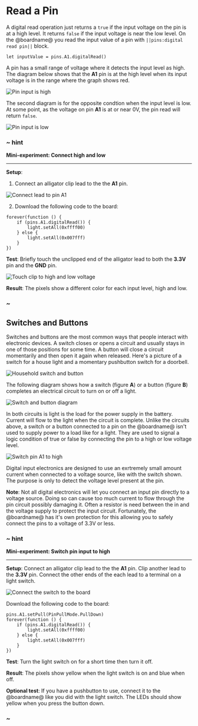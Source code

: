 # Read a Pin

A digital read operation just returns a `true` if the input voltage on the pin is at a high level. It returns `false` if the input voltage is near the low level. On the @boardname@ you read the input value of a pin with ``||pins:digital read pin||`` block.

```block
let inputValue = pins.A1.digitalRead()
```

A pin has a small range of voltage where it detects the input level as high. The diagram below shows that the **A1** pin is at the high level when its input voltage is in the range where the graph shows red.

![Pin input is high](/static/cp/learn/pins-tutorial/digital-input/pin-level-high.jpg)

The second diagram is for the opposite condtion when the input level is low. At some point, as the voltage on pin **A1** is at or near 0V, the pin read will return ``false``.

![Pin input is low](/static/cp/learn/pins-tutorial/digital-input/pin-level-low.jpg)

### ~ hint

**Mini-experiment: Connect high and low**

---

**Setup**:

1. Connect an alligator clip lead to the the **A1** pin.

![Connect lead to pin A1](/static/cp/learn/pins-tutorial/digital-input/connect-a1.jpg)

2. Download the following code to the board:

```blocks
forever(function () {
    if (pins.A1.digitalRead()) {
        light.setAll(0xffff00)
    } else {
        light.setAll(0x007fff)
    }
})
```

**Test**: Briefly touch the unclipped end of the alligator lead to both the **3.3V** pin and the **GND** pin.

![Touch clip to high and low voltage](/static/cp/learn/pins-tutorial/digital-input/touch-high-low.gif)

**Result**: The pixels show a different color for each input level, high and low.

### ~

## Switches and Buttons

Switches and buttons are the most common ways that people interact with electronic devices. A switch closes or opens a circuit and usually stays in one of those positions for some time. A button will close a circuit momentarily and then open it again when released. Here's a picture of a switch for a house light and a momentary pushbutton switch for a doorbell.

![Household switch and button](/static/cp/learn/pins-tutorial/digital-input/common-switches.jpg)

The following diagram shows how a switch (figure **A**) or a button (figure **B**) completes an electrical circuit to turn on or off a light.

![Switch and button diagram](/static/cp/learn/pins-tutorial/digital-input/switch-button.jpg)

In both circuits is light is the load for the power supply in the battery. Current will flow to the light when the circuit is complete. Unlike the circuits above, a switch or a button connected to a pin on the @boardname@ isn't used to supply power to a load like for a light. They are used to signal a logic condition of true or false by connecting the pin to a high or low voltage level. 

![Switch pin A1 to high](/static/cp/learn/pins-tutorial/digital-input/switch-pin-a1.jpg)

Digital input electronics are designed to use an exrtremely small amount current when connected to a voltage source, like with the switch shown. The purpose is only to detect the voltage level present at the pin.

**Note**: Not all digital electronics will let you connect an input pin directly to a voltage source. Doing so can cause too much current to flow through the pin circuit possibly damaging it. Often a resistor is need between the in and the voltage supply to protect the input circuit. Fortunately, the @boardname@ has it's own protection for this allowing you to safely connect the pins to a voltage of 3.3V or less.

### ~ hint

**Mini-experiment: Switch pin input to high**

---

**Setup**: Connect an alligator clip lead to the the **A1** pin. Clip another lead to the **3.3V** pin. Connect the other ends of the each lead to a terminal on a light switch.

![Connect the switch to the board](/static/cp/learn/pins-tutorial/digital-input/switch-connect.jpg)

Download the following code to the board:

```blocks
pins.A1.setPull(PinPullMode.PullDown)
forever(function () {
    if (pins.A1.digitalRead()) {
        light.setAll(0xffff00)
    } else {
        light.setAll(0x007fff)
    }
})
```

**Test**: Turn the light switch on for a short time then turn it off.

**Result**: The pixels show yellow when the light switch is on and blue when off.

**Optional test**: If you have a pushbutton to use, connect it to the @boardname@ like you did with the light switch. The LEDs should show yellow when you press the button down.

### ~ 
